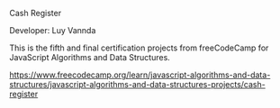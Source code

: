Cash Register

Developer: Luy Vannda

This is the fifth and final certification projects from freeCodeCamp for JavaScript Algorithms and Data Structures.

https://www.freecodecamp.org/learn/javascript-algorithms-and-data-structures/javascript-algorithms-and-data-structures-projects/cash-register
